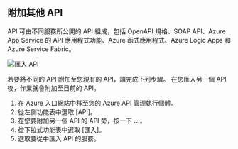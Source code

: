 ## <a name="append-other-apis"></a>附加其他 API

API 可由不同服務所公開的 API 組成，包括 OpenAPI 規格、SOAP API、Azure App Service 的 API 應用程式功能、Azure 函式應用程式、Azure Logic Apps 和 Azure Service Fabric。

![匯入 API](./media/api-management-append-apis/import.png)

若要將不同的 API 附加至您現有的 API，請完成下列步驟。 在您匯入另一個 API 後，作業就會附加至目前的 API。

1. 在 Azure 入口網站中移至您的 Azure API 管理執行個體。
2. 從左側功能表中選取 [API]。
3. 在您要附加另一個 API 的 API 旁，按一下 **...**。
4. 從下拉式功能表中選取 [匯入]。
5. 選取要從中匯入 API 的服務。